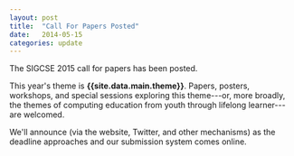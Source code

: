 ```yaml
---
layout: post
title:  "Call For Papers Posted"
date:   2014-05-15
categories: update
---
```


The SIGCSE 2015 call for papers has been posted.

This year's theme is <b>{{site.data.main.theme}}</b>. Papers, posters, workshops, and special sessions exploring this theme---or, more broadly, the themes of computing education from youth through lifelong learner---are welcomed.

We'll announce (via the website, Twitter, and other mechanisms) as the deadline approaches and our submission system comes online.

